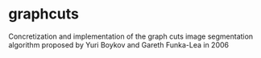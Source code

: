 # graphcuts
Concretization and implementation of the graph cuts image segmentation algorithm proposed by Yuri Boykov and Gareth Funka-Lea in 2006

